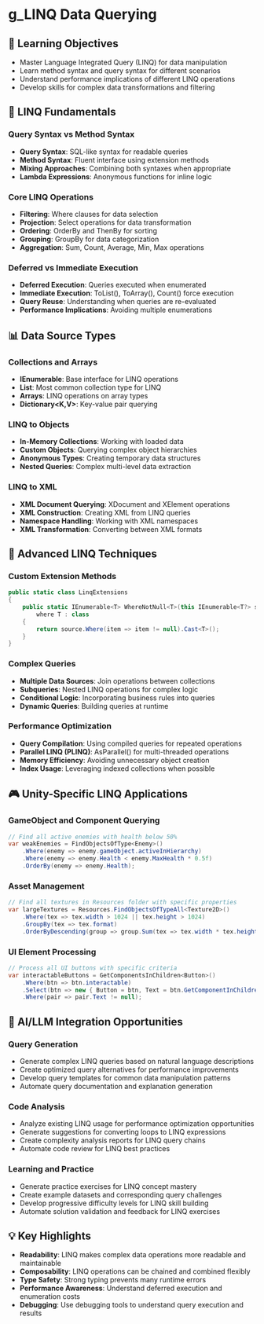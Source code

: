 # g_LINQ Data Querying

## 🎯 Learning Objectives
- Master Language Integrated Query (LINQ) for data manipulation
- Learn method syntax and query syntax for different scenarios
- Understand performance implications of different LINQ operations
- Develop skills for complex data transformations and filtering

## 🔧 LINQ Fundamentals

### Query Syntax vs Method Syntax
- **Query Syntax**: SQL-like syntax for readable queries
- **Method Syntax**: Fluent interface using extension methods
- **Mixing Approaches**: Combining both syntaxes when appropriate
- **Lambda Expressions**: Anonymous functions for inline logic

### Core LINQ Operations
- **Filtering**: Where clauses for data selection
- **Projection**: Select operations for data transformation
- **Ordering**: OrderBy and ThenBy for sorting
- **Grouping**: GroupBy for data categorization
- **Aggregation**: Sum, Count, Average, Min, Max operations

### Deferred vs Immediate Execution
- **Deferred Execution**: Queries executed when enumerated
- **Immediate Execution**: ToList(), ToArray(), Count() force execution
- **Query Reuse**: Understanding when queries are re-evaluated
- **Performance Implications**: Avoiding multiple enumerations

## 📊 Data Source Types

### Collections and Arrays
- **IEnumerable<T>**: Base interface for LINQ operations
- **List<T>**: Most common collection type for LINQ
- **Arrays**: LINQ operations on array types
- **Dictionary<K,V>**: Key-value pair querying

### LINQ to Objects
- **In-Memory Collections**: Working with loaded data
- **Custom Objects**: Querying complex object hierarchies
- **Anonymous Types**: Creating temporary data structures
- **Nested Queries**: Complex multi-level data extraction

### LINQ to XML
- **XML Document Querying**: XDocument and XElement operations
- **XML Construction**: Creating XML from LINQ queries
- **Namespace Handling**: Working with XML namespaces
- **XML Transformation**: Converting between XML formats

## 🚀 Advanced LINQ Techniques

### Custom Extension Methods
```csharp
public static class LinqExtensions
{
    public static IEnumerable<T> WhereNotNull<T>(this IEnumerable<T?> source) 
        where T : class
    {
        return source.Where(item => item != null).Cast<T>();
    }
}
```

### Complex Queries
- **Multiple Data Sources**: Join operations between collections
- **Subqueries**: Nested LINQ operations for complex logic
- **Conditional Logic**: Incorporating business rules into queries
- **Dynamic Queries**: Building queries at runtime

### Performance Optimization
- **Query Compilation**: Using compiled queries for repeated operations
- **Parallel LINQ (PLINQ)**: AsParallel() for multi-threaded operations
- **Memory Efficiency**: Avoiding unnecessary object creation
- **Index Usage**: Leveraging indexed collections when possible

## 🎮 Unity-Specific LINQ Applications

### GameObject and Component Querying
```csharp
// Find all active enemies with health below 50%
var weakEnemies = FindObjectsOfType<Enemy>()
    .Where(enemy => enemy.gameObject.activeInHierarchy)
    .Where(enemy => enemy.Health < enemy.MaxHealth * 0.5f)
    .OrderBy(enemy => enemy.Health);
```

### Asset Management
```csharp
// Find all textures in Resources folder with specific properties
var largeTextures = Resources.FindObjectsOfTypeAll<Texture2D>()
    .Where(tex => tex.width > 1024 || tex.height > 1024)
    .GroupBy(tex => tex.format)
    .OrderByDescending(group => group.Sum(tex => tex.width * tex.height));
```

### UI Element Processing
```csharp
// Process all UI buttons with specific criteria
var interactableButtons = GetComponentsInChildren<Button>()
    .Where(btn => btn.interactable)
    .Select(btn => new { Button = btn, Text = btn.GetComponentInChildren<Text>() })
    .Where(pair => pair.Text != null);
```

## 🚀 AI/LLM Integration Opportunities

### Query Generation
- Generate complex LINQ queries based on natural language descriptions
- Create optimized query alternatives for performance improvements
- Develop query templates for common data manipulation patterns
- Automate query documentation and explanation generation

### Code Analysis
- Analyze existing LINQ usage for performance optimization opportunities
- Generate suggestions for converting loops to LINQ expressions
- Create complexity analysis reports for LINQ query chains
- Automate code review for LINQ best practices

### Learning and Practice
- Generate practice exercises for LINQ concept mastery
- Create example datasets and corresponding query challenges
- Develop progressive difficulty levels for LINQ skill building
- Automate solution validation and feedback for LINQ exercises

## 💡 Key Highlights

- **Readability**: LINQ makes complex data operations more readable and maintainable
- **Composability**: LINQ operations can be chained and combined flexibly
- **Type Safety**: Strong typing prevents many runtime errors
- **Performance Awareness**: Understand deferred execution and enumeration costs
- **Debugging**: Use debugging tools to understand query execution and results
